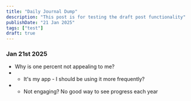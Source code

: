 ```yaml
---
title: "Daily Journal Dump"
description: "This post is for testing the draft post functionality"
publishDate: "21 Jan 2025"
tags: ["test"]
draft: true
---
```


### Jan 21st 2025

-   Why is one percent not appealing to me?
-   -   It's my app - I should be using it more frequently?
-   -   Not engaging? No good way to see progress each year
